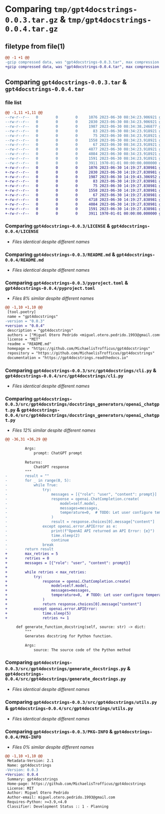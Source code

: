 # Comparing `tmp/gpt4docstrings-0.0.3.tar.gz` & `tmp/gpt4docstrings-0.0.4.tar.gz`

## filetype from file(1)

```diff
@@ -1 +1 @@
-gzip compressed data, was "gpt4docstrings-0.0.3.tar", max compression
+gzip compressed data, was "gpt4docstrings-0.0.4.tar", max compression
```

## Comparing `gpt4docstrings-0.0.3.tar` & `gpt4docstrings-0.0.4.tar`

### file list

```diff
@@ -1,11 +1,11 @@
--rw-r--r--   0        0        0     1076 2023-06-30 08:34:23.906921 gpt4docstrings-0.0.3/LICENSE
--rw-r--r--   0        0        0     2830 2023-06-30 08:34:23.906921 gpt4docstrings-0.0.3/README.md
--rw-r--r--   0        0        0     1987 2023-06-30 08:34:38.246877 gpt4docstrings-0.0.3/pyproject.toml
--rw-r--r--   0        0        0       83 2023-06-30 08:34:23.918921 gpt4docstrings-0.0.3/src/gpt4docstrings/__init__.py
--rw-r--r--   0        0        0       75 2023-06-30 08:34:23.918921 gpt4docstrings-0.0.3/src/gpt4docstrings/__main__.py
--rw-r--r--   0        0        0     1558 2023-06-30 08:34:23.918921 gpt4docstrings-0.0.3/src/gpt4docstrings/cli.py
--rw-r--r--   0        0        0       67 2023-06-30 08:34:23.918921 gpt4docstrings-0.0.3/src/gpt4docstrings/docstrings_generators/__init__.py
--rw-r--r--   0        0        0     4877 2023-06-30 08:34:23.918921 gpt4docstrings-0.0.3/src/gpt4docstrings/docstrings_generators/openai_chatgpt.py
--rw-r--r--   0        0        0     4084 2023-06-30 08:34:23.918921 gpt4docstrings-0.0.3/src/gpt4docstrings/generate_docstrings.py
--rw-r--r--   0        0        0     1591 2023-06-30 08:34:23.918921 gpt4docstrings-0.0.3/src/gpt4docstrings/utils.py
--rw-r--r--   0        0        0     3911 1970-01-01 00:00:00.000000 gpt4docstrings-0.0.3/PKG-INFO
+-rw-r--r--   0        0        0     1076 2023-06-30 14:19:27.830981 gpt4docstrings-0.0.4/LICENSE
+-rw-r--r--   0        0        0     2830 2023-06-30 14:19:27.830981 gpt4docstrings-0.0.4/README.md
+-rw-r--r--   0        0        0     1987 2023-06-30 14:19:43.306952 gpt4docstrings-0.0.4/pyproject.toml
+-rw-r--r--   0        0        0       83 2023-06-30 14:19:27.838981 gpt4docstrings-0.0.4/src/gpt4docstrings/__init__.py
+-rw-r--r--   0        0        0       75 2023-06-30 14:19:27.838981 gpt4docstrings-0.0.4/src/gpt4docstrings/__main__.py
+-rw-r--r--   0        0        0     1558 2023-06-30 14:19:27.838981 gpt4docstrings-0.0.4/src/gpt4docstrings/cli.py
+-rw-r--r--   0        0        0       67 2023-06-30 14:19:27.838981 gpt4docstrings-0.0.4/src/gpt4docstrings/docstrings_generators/__init__.py
+-rw-r--r--   0        0        0     4718 2023-06-30 14:19:27.838981 gpt4docstrings-0.0.4/src/gpt4docstrings/docstrings_generators/openai_chatgpt.py
+-rw-r--r--   0        0        0     4084 2023-06-30 14:19:27.838981 gpt4docstrings-0.0.4/src/gpt4docstrings/generate_docstrings.py
+-rw-r--r--   0        0        0     1591 2023-06-30 14:19:27.838981 gpt4docstrings-0.0.4/src/gpt4docstrings/utils.py
+-rw-r--r--   0        0        0     3911 1970-01-01 00:00:00.000000 gpt4docstrings-0.0.4/PKG-INFO
```

### Comparing `gpt4docstrings-0.0.3/LICENSE` & `gpt4docstrings-0.0.4/LICENSE`

 * *Files identical despite different names*

### Comparing `gpt4docstrings-0.0.3/README.md` & `gpt4docstrings-0.0.4/README.md`

 * *Files identical despite different names*

### Comparing `gpt4docstrings-0.0.3/pyproject.toml` & `gpt4docstrings-0.0.4/pyproject.toml`

 * *Files 8% similar despite different names*

```diff
@@ -1,10 +1,10 @@
 [tool.poetry]
 name = "gpt4docstrings"
-version = "0.0.3"
+version = "0.0.4"
 description = "gpt4docstrings"
 authors = ["Miguel Otero Pedrido <miguel.otero.pedrido.1993@gmail.com>"]
 license = "MIT"
 readme = "README.md"
 homepage = "https://github.com/MichaelisTrofficus/gpt4docstrings"
 repository = "https://github.com/MichaelisTrofficus/gpt4docstrings"
 documentation = "https://gpt4docstrings.readthedocs.io"
```

### Comparing `gpt4docstrings-0.0.3/src/gpt4docstrings/cli.py` & `gpt4docstrings-0.0.4/src/gpt4docstrings/cli.py`

 * *Files identical despite different names*

### Comparing `gpt4docstrings-0.0.3/src/gpt4docstrings/docstrings_generators/openai_chatgpt.py` & `gpt4docstrings-0.0.4/src/gpt4docstrings/docstrings_generators/openai_chatgpt.py`

 * *Files 12% similar despite different names*

```diff
@@ -36,31 +36,29 @@
 
         Args:
             prompt: ChatGPT prompt
 
         Returns:
             ChatGPT response
         """
-        result = ""
-        for _ in range(0, 5):
-            while True:
-                try:
-                    messages = [{"role": "user", "content": prompt}]
-                    response = openai.ChatCompletion.create(
-                        model=self.model,
-                        messages=messages,
-                        temperature=0,  # TODO: Let user configure temperature??
-                    )
-                    result = response.choices[0].message["content"]
-                except openai.error.APIError as e:
-                    print(f"OpenAI API returned an API Error: {e}")
-                    time.sleep(2)
-                    continue
-                break
-        return result
+        max_retries = 5
+        retries = 0
+        messages = [{"role": "user", "content": prompt}]
+
+        while retries < max_retries:
+            try:
+                response = openai.ChatCompletion.create(
+                    model=self.model,
+                    messages=messages,
+                    temperature=0,  # TODO: Let user configure temperature??
+                )
+                return response.choices[0].message["content"]
+            except openai.error.APIError:
+                time.sleep(5)
+                retries += 1
 
     def generate_function_docstring(self, source: str) -> dict:
         """
         Generates docstring for Python function.
 
         Args:
             source: The source code of the Python method
```

### Comparing `gpt4docstrings-0.0.3/src/gpt4docstrings/generate_docstrings.py` & `gpt4docstrings-0.0.4/src/gpt4docstrings/generate_docstrings.py`

 * *Files identical despite different names*

### Comparing `gpt4docstrings-0.0.3/src/gpt4docstrings/utils.py` & `gpt4docstrings-0.0.4/src/gpt4docstrings/utils.py`

 * *Files identical despite different names*

### Comparing `gpt4docstrings-0.0.3/PKG-INFO` & `gpt4docstrings-0.0.4/PKG-INFO`

 * *Files 0% similar despite different names*

```diff
@@ -1,10 +1,10 @@
 Metadata-Version: 2.1
 Name: gpt4docstrings
-Version: 0.0.3
+Version: 0.0.4
 Summary: gpt4docstrings
 Home-page: https://github.com/MichaelisTrofficus/gpt4docstrings
 License: MIT
 Author: Miguel Otero Pedrido
 Author-email: miguel.otero.pedrido.1993@gmail.com
 Requires-Python: >=3.9,<4.0
 Classifier: Development Status :: 1 - Planning
```

